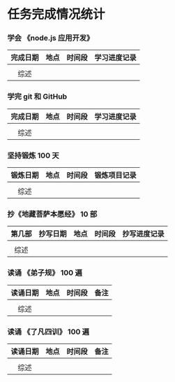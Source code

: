 # 任务完成情况统计

### 学会 《node.js 应用开发》

|完成日期|地点|时间段|学习进度记录|
|:---:|:---:|:---:|:---:|
|||||
|综述||||

### 学完 git 和 GitHub

|完成日期|地点|时间段|学习进度记录|
|:---:|:---:|:---:|:---:|
|||||
|综述||||

### 坚持锻炼 100 天

|锻炼日期|地点|时间段|锻炼项目记录|
|:---:|:---:|:---:|:---:|
|||||
|综述||||

### 抄《地藏菩萨本愿经》 10 部

|第几部|抄写日期|地点|时间段|抄写进度记录|
|:---:|:---:|:---:|:---:|:---:|
||||||
|综述|||||

### 读诵 《弟子规》 100 遍

|读诵日期|地点|时间段|备注|
|:---:|:---:|:---:|:---:|
|||||
|综述||||

### 读诵 《了凡四训》 100 遍

|读诵日期|地点|时间段|备注|
|:---:|:---:|:---:|:---:|
|||||
|综述||||
